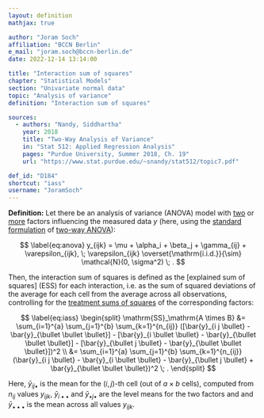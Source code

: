 ```yaml
---
layout: definition
mathjax: true

author: "Joram Soch"
affiliation: "BCCN Berlin"
e_mail: "joram.soch@bccn-berlin.de"
date: 2022-12-14 13:14:00

title: "Interaction sum of squares"
chapter: "Statistical Models"
section: "Univariate normal data"
topic: "Analysis of variance"
definition: "Interaction sum of squares"

sources:
  - authors: "Nandy, Siddhartha"
    year: 2018
    title: "Two-Way Analysis of Variance"
    in: "Stat 512: Applied Regression Analysis"
    pages: "Purdue University, Summer 2018, Ch. 19"
    url: "https://www.stat.purdue.edu/~snandy/stat512/topic7.pdf"

def_id: "D184"
shortcut: "iass"
username: "JoramSoch"
---
```



**Definition:** Let there be an analysis of variance (ANOVA) model with [two](/D/anova2) or [more](/D/anovan) factors influencing the measured data $y$ (here, using the [standard formulation](/P/anova2-pss) of [two-way ANOVA](/D/anova2)):

$$ \label{eq:anova}
y_{ijk} = \mu + \alpha_i + \beta_j + \gamma_{ij} + \varepsilon_{ijk}, \; \varepsilon_{ijk} \overset{\mathrm{i.i.d.}}{\sim} \mathcal{N}(0, \sigma^2) \; .
$$

Then, the interaction sum of squares is defined as the [explained sum of squares] (ESS) for each interaction, i.e. as the sum of squared deviations of the average for each cell from the average across all observations, controlling for the [treatment sums of squares](/D/trss) of the corresponding factors:

$$ \label{eq:iass}
\begin{split}
\mathrm{SS}_\mathrm{A \times B} &= \sum_{i=1}^{a} \sum_{j=1}^{b} \sum_{k=1}^{n_{ij}} ([\bar{y}_{i j \bullet} - \bar{y}_{\bullet \bullet \bullet}] - [\bar{y}_{i \bullet \bullet} - \bar{y}_{\bullet \bullet \bullet}] - [\bar{y}_{\bullet j \bullet} - \bar{y}_{\bullet \bullet \bullet}])^2 \\
&= \sum_{i=1}^{a} \sum_{j=1}^{b} \sum_{k=1}^{n_{ij}} (\bar{y}_{i j \bullet} - \bar{y}_{i \bullet \bullet} - \bar{y}_{\bullet j \bullet} + \bar{y}_{\bullet \bullet \bullet})^2 \; .
\end{split}
$$

Here, $\bar{y} _{i j \bullet}$ is the mean for the $(i,j)$-th cell (out of $a \times b$ cells), computed from $n_{ij}$ values $y_{ijk}$, $\bar{y} _{i \bullet \bullet}$ and $\bar{y} _{\bullet j \bullet}$ are the level means for the two factors and and $\bar{y} _{\bullet \bullet \bullet}$ is the mean across all values $y_{ijk}$.